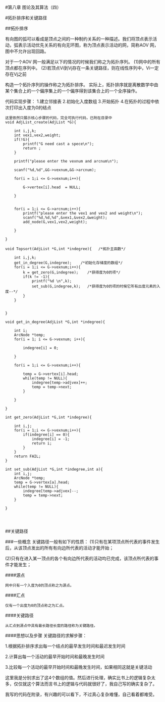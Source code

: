 #第八章   图论及其算法（四）

#拓扑排序和关键路径

##拓扑排序

有向图的弧可以看成是顶点之间的一种制约关系的一种描述。我们将顶点表示活动，弧表示活动优先关系的有向无环图，称为顶点表示活动的网，简称AOV 网，图中不允许出现回路。

对于一个AOV 网一般满足以下的情况的时候我们称之为拓扑序列。
(1)网中的所有顶点都在序列中。
(2)若顶点Vi到Vj存在一条关键路径，则在线性序列中，Vi一定存在Vj之前

构造一个拓扑序列的操作称之为拓扑排序。
实际上，拓扑排序就是离散数学中由某个集合上的一个偏序集上的一个偏序得到该集合上的一个全序操作。

代码实现步骤：
1.建立邻接表
2.初始化入度数组
3.开始拓扑
4.在拓扑的过程中依次打印出入度为0的结点


```
这里依然只展示核心步骤的代码，完全可执行代码，已附在目录中
void AdjList_create(AdjList *G){
    
    int i,j,k;
    int vex1,vex2,weight;
    if(!G){
        printf("G need cast a spece\n");
        return ;
    }
    
    printf("please enter the vexnum and arcnum\n");

    scanf("%d,%d",&G->vexnum,&G->arcnum);

    for(i = 1;i <= G->vexnum;i++){

        G->vertex[i].head  = NULL;

    }


    for(i = 1;i <= G->arcnum;i++){
        printf("please enter the vex1 and vex2 and weight\n");
        scanf("%d,%d,%d",&vex1,&vex2,&weight);
        add_node(G,vex1,vex2,weight);
        
    }

}

void Topsort(AdjList *G,int *indegree){   /*拓扑主函数*/
    
    int i,j,k;
    get_in_degree(G,indegree);    /*初始化存储度的数组*/
    for(i = 1;i <= G->vexnum;i++){
        k = get_zero(G,indegree);    /*获得度为0的项*/
        if(k != -1){
            printf("%d \n",k);
            set_sub(G,indegree,k);   /*获得度为0的项的时候它所有出度元素的入度--*/
        }
    }


}

void get_in_degree(AdjList *G,int *indegree){
    
    int i;
    ArcNode *temp;
    for(i = 1; i <= G->vexnum; i++){

        indegree[i] = 0;

    }

    for(i = 1;i <= G->vexnum;i++){

        temp = G->vertex[i].head;
        while(temp != NULL){
            indegree[temp->adjvex]++;
            temp = temp->next;
        }

    }

}

int get_zero(AdjList *G,int *indegree){
    
    int i,j;
    for(i = 1;i <= G->vexnum;i++){
        if(indegree[i] == 0){
            indegree[i] = -1;
            return i;
        }
    }
    return FAIL;   
}

int set_sub(AdjList *G,int *indegree,int a){
    int i,j;
    ArcNode *temp;
    temp = G->vertex[a].head;
    while(temp != NULL){
        indegree[temp->adjvex]--;
        temp = temp->next;
    }
    
}




```



##关键路径



###一些概念
关键路径一般有如下的性质：
(1)只有在某项顶点所代表的事件发生后，从该顶点发出的所有有向边所代表的活动才能开始；

(2)只有在进入某一顶点的各个有向边所代表的活动均已完成，该顶点所代表的事件才能发生；


####源点
    
    网中只有一个入度为0的顶点称之为源点。
####汇点

    仅有一个出度为0的顶点称之为汇点。
    
####关键路径

    从汇点到源点中具有最长路径长度的路径称为关键路径。
####思想以及步骤
关键路径的求解步骤：

1.根据拓扑排序求出每一个结点的最早发生时间和最迟发生时间

2.计算出每一个活动的最早开始时间和最晚发生时间

3.比较每一个活动的最早开始时间和最晚发生时间，如果相同这就是关键活动

这里我是分别求出了这4个数组的值。然后进行处理，确实比书上的逻辑复杂太多，仅仅就这个算法而言书上的逻辑与代码就很好了，我自己写的确实复杂了。

我写的代码在附录，有兴趣的可以看下，不过真心复杂难懂，自己看着都难受。

